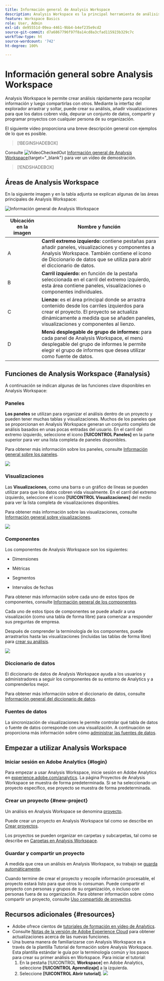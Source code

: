 ```yaml
---
title: Información general de Analysis Workspace
description: Analysis Workspace es la principal herramienta de análisis de Adobe Analytics. Permite utilizar paneles, tablas, visualizaciones y otros componentes para dar vida a los datos, depurar un conjunto de datos, compartir y programar proyectos, entre otras funciones.
feature: Workspace Basics
role: User, Admin
exl-id: de95551d-09ea-4461-9bb4-b4ef235e9cd2
source-git-commit: d7a6867796f97f8a14cd8a3cfad115923b329c7c
workflow-type: ht
source-wordcount: '742'
ht-degree: 100%

---
```


# Información general sobre Analysis Workspace

Analysis Workspace le permite crear análisis rápidamente para recopilar información y luego compartirlas con otros. Mediante la interfaz del explorador arrastrar y soltar, puede crear su análisis, añadir visualizaciones para que los datos cobren vida, depurar un conjunto de datos, compartir y programar proyectos con cualquier persona de su organización.

El siguiente vídeo proporciona una breve descripción general con ejemplos de lo que es posible.


>[!BEGINSHADEBOX]

Consulte ![VideoCheckedOut](/help/assets/icons/VideoCheckedOut.svg) [Información general de Analysis Workspace](https://video.tv.adobe.com/v/35552/?quality=12&learn=on&captions=spa){target="_blank"} para ver un vídeo de demostración.

>[!ENDSHADEBOX]

## Áreas de Analysis Workspace

En la siguiente imagen y en la tabla adjunta se explican algunas de las áreas principales de Analysis Workspace:

![Información general de Analysis Workspace](assets/analysis-workspace-overvew.png)

| Ubicación en la imagen | Nombre y función |
|---------|----------|
| A | **Carril extremo izquierdo:** contiene pestañas para añadir paneles, visualizaciones y componentes a Analysis Workspace. También contiene el icono de Diccionario de datos que se utiliza para abrir el diccionario de datos. |
| B | **Carril izquierdo:** en función de la pestaña seleccionada en el carril del extremo izquierdo, esta área contiene paneles, visualizaciones o componentes individuales. |
| C | **Lienzo:** es el área principal donde se arrastra contenido desde los carriles izquierdos para crear el proyecto. El proyecto se actualiza dinámicamente a medida que se añaden paneles, visualizaciones y componentes al lienzo. |
| D | **Menú desplegable de grupo de informes:** para cada panel de Analysis Workspace, el menú desplegable del grupo de informes le permite elegir el grupo de informes que desea utilizar como fuente de datos. |

## Funciones de Analysis Workspace {#analysis}

A continuación se indican algunas de las funciones clave disponibles en Analysis Workspace:

### Paneles

**Los paneles** se utilizan para organizar el análisis dentro de un proyecto y pueden tener muchas tablas y visualizaciones. Muchos de los paneles que se proporcionan en Analysis Workspace generan un conjunto completo de análisis basados en unas pocas entradas del usuario. En el carril del extremo izquierdo, seleccione el icono **[!UICONTROL Paneles]** en la parte superior para ver una lista completa de paneles disponibles.

Para obtener más información sobre los paneles, consulte [Información general sobre los paneles](https://experienceleague.adobe.com/docs/analytics/analyze/analysis-workspace/panels/panels.html?lang=es).

![](assets/build-panels.png)

### Visualizaciones

Las **Visualizaciones**, como una barra o un gráfico de líneas se pueden utilizar para que los datos cobren vida visualmente. En el carril del extremo izquierdo, seleccione el icono **[!UICONTROL Visualizaciones]** del medio para ver la lista completa de visualizaciones disponibles.

Para obtener más información sobre las visualizaciones, consulte [Información general sobre visualizaciones](https://experienceleague.adobe.com/docs/analytics/analyze/analysis-workspace/visualizations/freeform-analysis-visualizations.html?lang=es).

![](assets/build-visualizations.png)

### Componentes

Los componentes de Analysis Workspace son los siguientes:

* Dimensiones

* Métricas

* Segmentos

* Intervalos de fechas

Para obtener más información sobre cada uno de estos tipos de componentes, consulte [Información general de los componentes](/help/analyze/analysis-workspace/components/analysis-workspace-components.md).

Cada uno de estos tipos de componentes se puede añadir a una visualización (como una tabla de forma libre) para comenzar a responder sus preguntas de empresa.

Después de comprender la terminología de los componentes, puede arrastrarlos hasta las visualizaciones (incluidas las tablas de forma libre) para [crear su análisis](/help/analyze/analysis-workspace/build-workspace-project/freeform-overview.md).

![](assets/build-components.png)

### Diccionario de datos

El diccionario de datos de Analysis Workspace ayuda a los usuarios y administradores a seguir los componentes de su entorno de Analytics y a comprenderlos mejor.

Para obtener más información sobre el diccionario de datos, consulte [Información general del diccionario de datos](/help/analyze/analysis-workspace/components/data-dictionary/data-dictionary-overview.md).

### Fuentes de datos

La sincronización de visualizaciones le permite controlar qué tabla de datos o fuente de datos corresponde con una visualización. A continuación se proporciona más información sobre cómo [administrar las fuentes de datos](/help/analyze/analysis-workspace/visualizations/t-sync-visualization.md).

## Empezar a utilizar Analysis Workspace

### Iniciar sesión en Adobe Analytics {#login}

Para empezar a usar Analysis Workspace, inicie sesión en Adobe Analytics en [experience.adobe.com/analytics](https://experience.adobe.com/analytics). La página Proyectos de Analysis Workspace se muestra de forma predeterminada. Si se ha seleccionado un proyecto específico, ese proyecto se muestra de forma predeterminada.

### Crear un proyecto {#new-project}

Un análisis en Analysis Workspace se denomina [proyecto](/help/analyze/analysis-workspace/build-workspace-project/freeform-overview.md).

Puede crear un proyecto en Analysis Workspace tal como se describe en [Crear proyectos](/help/analyze/analysis-workspace/build-workspace-project/create-projects.md).

Los proyectos se pueden organizar en carpetas y subcarpetas, tal como se describe en [Carpetas en Analysis Workspace](/help/analyze/analysis-workspace/build-workspace-project/workspace-folders/about-folders.md).

### Guardar y compartir un proyecto

A medida que crea un análisis en Analysis Workspace, su trabajo se [guarda automáticamente](/help/analyze/analysis-workspace/build-workspace-project/save-projects.md).

Cuando termine de crear el proyecto y recopile información procesable, el proyecto estará listo para que otros lo consuman. Puede compartir el proyecto con personas y grupos de su organización, o incluso con personas fuera de su organización. Para obtener información sobre cómo compartir un proyecto, consulte [Uso compartido de proyectos](/help/analyze/analysis-workspace/curate-share/share-projects.md).

## Recursos adicionales {#resources}

* Adobe ofrece cientos de [tutoriales de formación en vídeo de Analytics](https://experienceleague.adobe.com/docs/analytics-learn/tutorials/overview.html?lang=es).
* Consulte [Notas de la versión de Adobe Experience Cloud](https://experienceleague.adobe.com/docs/release-notes/experience-cloud/current.html?lang=es#analytics) para obtener actualizaciones acerca de las nuevas funciones.
* Una buena manera de familiarizarse con Analysis Workspace es a través de la plantilla Tutorial de formación sobre Analysis Workspace. Esta plantilla estándar le guía por la terminología común y los pasos para crear su primer análisis en Workspace. Para iniciar el tutorial:
   1. En la pestaña [!UICONTROL **Workspace**] en Adobe Analytics, seleccione **[!UICONTROL Aprendizaje]** a la izquierda.
   1. Seleccione **[!UICONTROL Abrir tutorial]**.
      ![](assets/training-tutorial.png)

